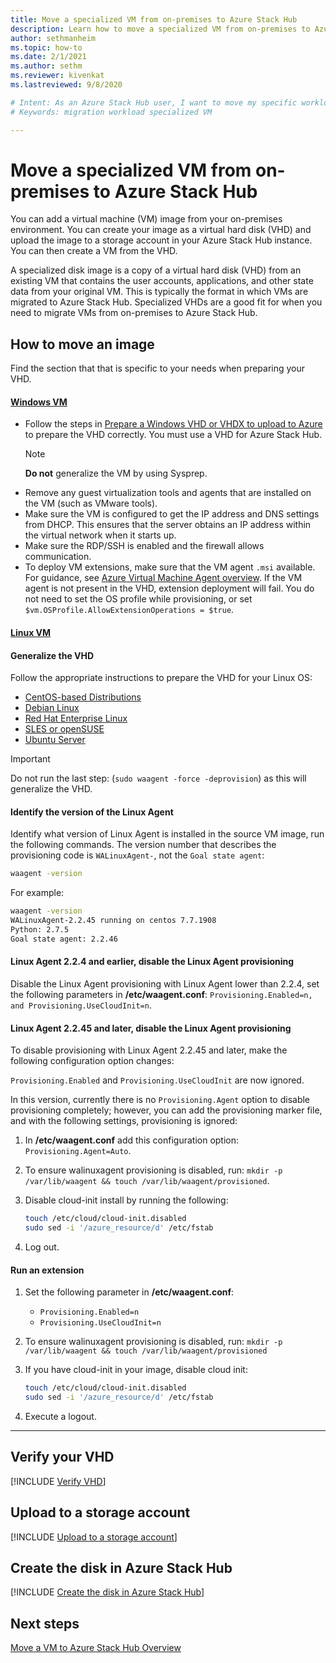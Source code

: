 ```yaml
---
title: Move a specialized VM from on-premises to Azure Stack Hub
description: Learn how to move a specialized VM from on-premises to Azure Stack Hub.
author: sethmanheim
ms.topic: how-to
ms.date: 2/1/2021
ms.author: sethm
ms.reviewer: kivenkat
ms.lastreviewed: 9/8/2020

# Intent: As an Azure Stack Hub user, I want to move my specific workload VM into Azure Stack Hub so that I can use my applications.
# Keywords: migration workload specialized VM

---
```


# Move a specialized VM from on-premises to Azure Stack Hub

You can add a virtual machine (VM) image from your on-premises environment. You can create your image as a virtual hard disk (VHD) and upload the image to a storage account in your Azure Stack Hub instance. You can then create a VM from the VHD.

A specialized disk image is a copy of a virtual hard disk (VHD) from an existing VM that contains the user accounts, applications, and other state data from your original VM. This is typically the format in which VMs are migrated to Azure Stack Hub. Specialized VHDs are a good fit for when you need to migrate VMs from on-premises to Azure Stack Hub.

## How to move an image

Find the section that that is specific to your needs when preparing your VHD.

#### [Windows VM](#tab/port-win)

- Follow the steps in [Prepare a Windows VHD or VHDX to upload to Azure](/azure/virtual-machines/windows/prepare-for-upload-vhd-image) to prepare the VHD correctly. You must use a VHD for Azure Stack Hub.
   > [!NOTE]  
   > **Do not** generalize the VM by using Sysprep.
- Remove any guest virtualization tools and agents that are installed on the VM (such as VMware tools).
- Make sure the VM is configured to get the IP address and DNS settings from DHCP. This ensures that the server obtains an IP address within the virtual network when it starts up.
- Make sure the RDP/SSH is enabled and the firewall allows communication.
- To deploy VM extensions, make sure that the VM agent `.msi` available. For guidance, see [Azure Virtual Machine Agent overview](/azure/virtual-machines/extensions/agent-windows). If the VM agent is not present in the VHD, extension deployment will fail. You do not need to set the OS profile while provisioning, or set `$vm.OSProfile.AllowExtensionOperations = $true`.

#### [Linux VM](#tab/port-linux)

#### Generalize the VHD

Follow the appropriate instructions to prepare the VHD for your Linux OS:

- [CentOS-based Distributions](/azure/virtual-machines/linux/create-upload-centos?toc=/azure/virtual-machines/linux/toc.json)
- [Debian Linux](/azure/virtual-machines/linux/debian-create-upload-vhd?toc=/azure/virtual-machines/linux/toc.json)
- [Red Hat Enterprise Linux](../operator/azure-stack-redhat-create-upload-vhd.md)
- [SLES or openSUSE](/azure/virtual-machines/linux/suse-create-upload-vhd?toc=/azure/virtual-machines/linux/toc.json)
- [Ubuntu Server](/azure/virtual-machines/linux/create-upload-ubuntu?toc=/azure/virtual-machines/linux/toc.json)

> [!IMPORTANT]
> Do not run the last step: (`sudo waagent -force -deprovision`) as this will generalize the VHD.

#### Identify the version of the Linux Agent

Identify what version of Linux Agent is installed in the source VM image, run the following commands. The version number that describes the provisioning code is `WALinuxAgent-`, not the `Goal state agent`:

   ```bash  
   waagent -version
   ```

   For example:

   ```bash
   waagent -version
   WALinuxAgent-2.2.45 running on centos 7.7.1908
   Python: 2.7.5
   Goal state agent: 2.2.46
   ```

#### Linux Agent 2.2.4 and earlier, disable the Linux Agent provisioning

Disable the Linux Agent provisioning with Linux Agent lower than 2.2.4, set the following parameters in **/etc/waagent.conf**: `Provisioning.Enabled=n, and Provisioning.UseCloudInit=n`.

#### Linux Agent 2.2.45 and later, disable the Linux Agent provisioning

To disable provisioning with Linux Agent 2.2.45 and later, make the following configuration option changes:

`Provisioning.Enabled` and `Provisioning.UseCloudInit` are now ignored.

In this version, currently there is no `Provisioning.Agent` option to disable provisioning completely; however, you can add the provisioning marker file, and with the following settings, provisioning is ignored:

1. In **/etc/waagent.conf** add this configuration option: `Provisioning.Agent=Auto`.
2. To ensure walinuxagent provisioning is disabled, run: `mkdir -p /var/lib/waagent && touch /var/lib/waagent/provisioned`.
3. Disable cloud-init install by running the following:

   ```bash  
   touch /etc/cloud/cloud-init.disabled
   sudo sed -i '/azure_resource/d' /etc/fstab
   ```

4. Log out.

#### Run an extension

1. Set the following parameter in **/etc/waagent.conf**:

   - `Provisioning.Enabled=n`
   - `Provisioning.UseCloudInit=n`

2. To ensure walinuxagent provisioning is disabled, run: `mkdir -p /var/lib/waagent && touch /var/lib/waagent/provisioned`

3. If you have cloud-init in your image, disable cloud init:

    ```bash  
   touch /etc/cloud/cloud-init.disabled
   sudo sed -i '/azure_resource/d' /etc/fstab
   ```

4. Execute a logout.

---

## Verify your VHD

[!INCLUDE [Verify VHD](../includes/user-compute-verify-vhd.md)]

## Upload to a storage account

[!INCLUDE [Upload to a storage account](../includes/user-compute-upload-vhd.md)]

## Create the disk in Azure Stack Hub

[!INCLUDE [Create the disk in Azure Stack Hub](../includes/user-compute-create-disk.md)]

## Next steps

[Move a VM to Azure Stack Hub Overview](vm-move-overview.md)
